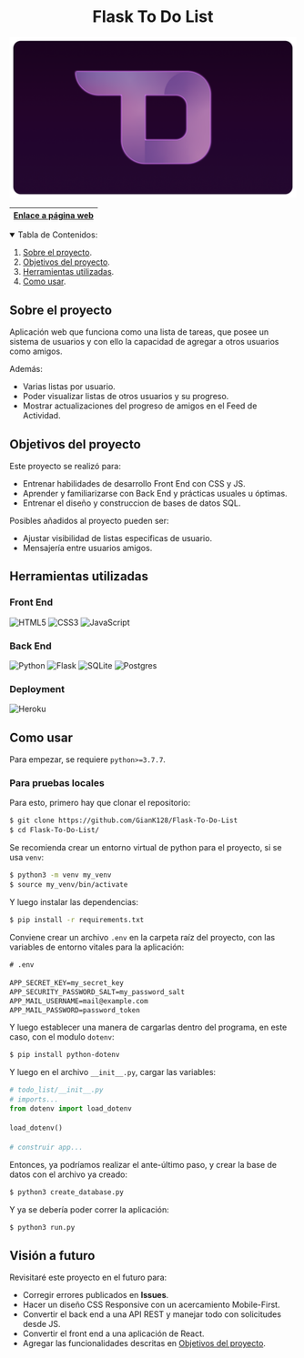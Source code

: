 <h1 align='center'>Flask To Do List</h1>

[![](./todo_list/static/media/TD-gh-header.png)](http://gk-flask-to-do.herokuapp.com/)

<div align='center'>

|[Enlace a página web](http://gk-flask-to-do.herokuapp.com/)|
|---|

</div>

<details open>
<summary>Tabla de Contenidos:</summary>
<ol>
<li><a href="#sobre-el-proyecto">Sobre el proyecto</a>.</li>
<li><a href="#objetivos-del-proyecto">Objetivos del proyecto</a>.</li>
<li><a href="#herramientas-utilizadas">Herramientas utilizadas</a>.</li>
<li><a href="#como-usar">Como usar</a>.</li>
</ol>
</details>

## Sobre el proyecto

Aplicación web que funciona como una lista de tareas, que posee un sistema de usuarios y con ello la capacidad de agregar a otros usuarios como amigos.

Además:

- Varias listas por usuario.
- Poder visualizar listas de otros usuarios y su progreso.
- Mostrar actualizaciones del progreso de amigos en el Feed de Actividad.

## Objetivos del proyecto

Este proyecto se realizó para:

- Entrenar habilidades de desarrollo Front End con CSS y JS.
- Aprender y familiarizarse con Back End y prácticas usuales u óptimas.
- Entrenar el diseño y construccion de bases de datos SQL.

Posibles añadidos al proyecto pueden ser:

- Ajustar visibilidad de listas especificas de usuario.
- Mensajería entre usuarios amigos.

## Herramientas utilizadas

### Front End

![HTML5](https://img.shields.io/badge/html5-%23E34F26.svg?style=for-the-badge&logo=html5&logoColor=white)
![CSS3](https://img.shields.io/badge/css3-%231572B6.svg?style=for-the-badge&logo=css3&logoColor=white)
![JavaScript](https://img.shields.io/badge/javascript-%23323330.svg?style=for-the-badge&logo=javascript&logoColor=%23F7DF1E)

### Back End

![Python](https://img.shields.io/badge/python-3670A0?style=for-the-badge&logo=python&logoColor=ffdd54)
![Flask](https://img.shields.io/badge/flask-%23000.svg?style=for-the-badge&logo=flask&logoColor=white)
![SQLite](https://img.shields.io/badge/sqlite-%2307405e.svg?style=for-the-badge&logo=sqlite&logoColor=white)
![Postgres](https://img.shields.io/badge/postgres-%23316192.svg?style=for-the-badge&logo=postgresql&logoColor=white)

### Deployment

![Heroku](https://img.shields.io/badge/heroku-%23430098.svg?style=for-the-badge&logo=heroku&logoColor=white)

## Como usar

Para empezar, se requiere `python>=3.7.7`.

### Para pruebas locales

Para esto, primero hay que clonar el repositorio:
```bash
$ git clone https://github.com/GianK128/Flask-To-Do-List
$ cd Flask-To-Do-List/
```

Se recomienda crear un entorno virtual de python para el proyecto, si se usa `venv`:
```bash
$ python3 -m venv my_venv
$ source my_venv/bin/activate
```

Y luego instalar las dependencias:
```bash
$ pip install -r requirements.txt
```

Conviene crear un archivo `.env` en la carpeta raíz del proyecto, con las variables de entorno vitales para la aplicación:
```
# .env

APP_SECRET_KEY=my_secret_key
APP_SECURITY_PASSWORD_SALT=my_password_salt
APP_MAIL_USERNAME=mail@example.com
APP_MAIL_PASSWORD=password_token
```

Y luego establecer una manera de cargarlas dentro del programa, en este caso, con el modulo `dotenv`:
```bash
$ pip install python-dotenv
```

Y luego en el archivo `__init__.py`, cargar las variables:
```python
# todo_list/__init__.py
# imports...
from dotenv import load_dotenv

load_dotenv()

# construir app...
```

Entonces, ya podríamos realizar el ante-último paso, y crear la base de datos con el archivo ya creado:
```bash
$ python3 create_database.py
```

Y ya se debería poder correr la aplicación:
```bash
$ python3 run.py
```

## Visión a futuro

Revisitaré este proyecto en el futuro para:
- Corregir errores publicados en **Issues**.
- Hacer un diseño CSS Responsive con un acercamiento Mobile-First.
- Convertir el back end a una API REST y manejar todo con solicitudes desde JS.
- Convertir el front end a una aplicación de React.
- Agregar las funcionalidades descritas en [Objetivos del proyecto](#objetivos-del-proyecto).